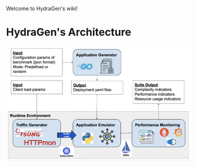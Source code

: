 Welcome to HydraGen's wiki!

# HydraGen's Architecture

![Architecture of HydraGen](hydragen_architecture.png)